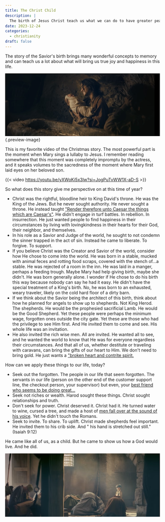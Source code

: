 ```yaml
---
title: The Christ Child
description: |
  The birth of Jesus Christ teach us what we can do to have greater peace in this life
date: 2023-12-24
categories:
  - christianity
draft: false
---
```


The story of the Savior's birth brings many wonderful concepts to memory and can teach us a lot about what will bring us true joy and happiness in this life. 

![The Christ Child](../img/screenshot-mary-with-baby-christ.jpeg){.preview-image}

This is my favorite video of the Christmas story. The most powerful part is the moment when Mary sings a lullaby to Jesus. I remember reading somewhere that this moment was completely impromptu by the actress, and it speaks volumes to the sacredness of the moment where Mary first laid eyes on her beloved son. 

{{< video https://youtu.be/yXWoKi5x3lw?si=JogPuTvWW1X-aD-S >}}

So what does this story give me perspective on at this time of year?

- Christ was the rightful, bloodline heir to King David's throne. He was the King of the Jews. But he never sought authority. He never sought a throne. He  instead taught ["Render therefore unto Caesar the things which are Caesar's"](https://www.churchofjesuschrist.org/study/scriptures/nt/matt/22?id=p17-p21&lang=eng#p17). He didn't engage in turf battles. In rebellion. In insurrection. He just wanted people to find happiness in their circumstances by living with lovingkindness in their hearts for their God, their neighbor, and themselves. 
- In his role as a Savior and Judge of the world, he sought to not condemn the sinner trapped in the act of sin. Instead he came to liberate. To forgive. To support. 
- If you believe Christ was the Creator and Savior of the world, consider how He chose to come into the world. He was born in a stable, mucked with animal feces and rotting food scraps, covered with the stench of...a stable. He was rejected of a room in the inn. He was laid in a manger, perhaps a feeding trough. Maybe Mary had help giving birth, maybe she didn't. He was born generally alone. I wonder if He chose to do his birth this way because nobody can say he had it easy. He didn't have the special treatment of a King's birth. No, he was born to an exhausted, weary traveler, likely on the cold hard floor of a dirty barn. 
- If we think about the Savior being the architect of this birth, think about how he planned for angels to show up to shepherds. Not King Herod. The shepherds. He would be the prophesied sacrificial Lamb. He would be the Good Shepherd. Yet these people were perhaps the minimum wage, forgotten ones outside the city gate. Yet these are those who had the privilege to see Him first. And He invited them to come and see. His whole life was an invitation.
- He also invited the rich wise men. All are invited. He wanted all to see, and he wanted the world to know that He was for everyone regardless their circumstances. And that all of us, whether destitute or traveling with caravans, can bring the gifts of our heart to Him. We don't need to bring gold. He just wants a ["broken heart and contrite spirit.](https://www.churchofjesuschrist.org/study/scriptures/bofm/3-ne/9?id=p20&lang=eng#p20)

How can we apply these things to our life, today?

- Seek out the forgotten. The people in our life that seem forgotten. The servants in our life (person on the other end of the customer support line, the checkout person, your supervisor) but even, your [best friend who seems to be doing great...](https://youtu.be/tX8TgVR33KM?si=Jdwq-B9W0dhWYhLA)
- Seek not riches or wealth. Harod sought these things. Christ sought relationships and truth. 
- Don't seek for power. Christ deserved it. Christ had it. He turned water to wine, cursed a tree, and made a host of  [men fall over at the sound of his voice](https://www.churchofjesuschrist.org/study/scriptures/nt/john/18?id=p4-p6&lang=eng#p4). Yet he didn't touch the Romans. 
- Seek to invite. To share. To uplift. Christ made shepherds feel important. He invited them to his crib side. And " his hand is stretched out still." (Isaiah 9:12)

He came like all of us, as a child. But he came to show us how a God would live. And he did. 

![The Christ as a Child, before worshipping Wise men](../img/standing.jpeg)